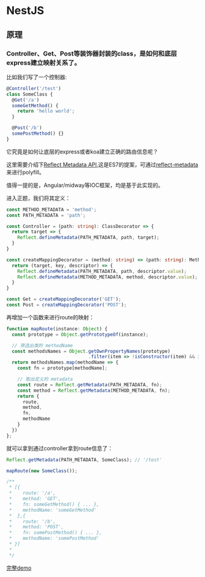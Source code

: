 # NestJS

## 原理

### Controller、Get、Post等装饰器封装的class，是如何和底层express建立映射关系了。

比如我们写了一个控制器:
``` js
@Controller('/test')
class SomeClass {
  @Get('/a')
  someGetMethod() {
    return 'hello world';
  }

  @Post('/b')
  somePostMethod() {}
}
```

它究竟是如何让底层的express或者koa建立正确的路由信息呢？

这里需要介绍下[Reflect Metadata API](https://rbuckton.github.io/reflect-metadata/),这是ES7的提案，可通过[reflect-metadata](https://github.com/rbuckton/reflect-metadata)来进行polyfill。

值得一提的是，Angular/midway等IOC框架，均是基于此实现的。

进入正题，我们将其定义：

``` ts
const METHOD_METADATA = 'method';
const PATH_METADATA = 'path';

const Controller = (path: string): ClassDecorator => {
  return target => {
    Reflect.defineMetadata(PATH_METADATA, path, target);
  }
}

const createMappingDecorator = (method: string) => (path: string): MethodDecorator => {
  return (target, key, descriptor) => {
    Reflect.defineMetadata(PATH_METADATA, path, descriptor.value);
    Reflect.defineMetadata(METHOD_METADATA, method, descriptor.value);
  }
}

const Get = createMappingDecorator('GET');
const Post = createMappingDecorator('POST');
```

再增加一个函数来进行route的映射：

``` ts
function mapRoute(instance: Object) {
  const prototype = Object.getPrototypeOf(instance);

  // 筛选出类的 methodName
  const methodsNames = Object.getOwnPropertyNames(prototype)
                              .filter(item => !isConstructor(item) && isFunction(prototype[item]));
  return methodsNames.map(methodName => {
    const fn = prototype[methodName];

    // 取出定义的 metadata
    const route = Reflect.getMetadata(PATH_METADATA, fn);
    const method = Reflect.getMetadata(METHOD_METADATA, fn);
    return {
      route,
      method,
      fn,
      methodName
    }
  })
};
```

就可以拿到通过controller拿到route信息了：

``` ts
Reflect.getMetadata(PATH_METADATA, SomeClass); // '/test'

mapRoute(new SomeClass());

/**
 * [{
 *    route: '/a',
 *    method: 'GET',
 *    fn: someGetMethod() { ... },
 *    methodName: 'someGetMethod'
 *  },{
 *    route: '/b',
 *    method: 'POST',
 *    fn: somePostMethod() { ... },
 *    methodName: 'somePostMethod'
 * }]
 *
 */
```

[完整demo](https://github.com/FunnyLiu/typescriptDemo/blob/master/controller2route/index.ts)